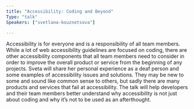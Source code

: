 ```yaml
---
title: "Accessibility: Coding and Beyond"
Type: "talk"
Speakers: ["svetlana-kouznetsova"]

---
```

Accessibility is for everyone and is a responsibility of all team members. While a lot of web accessibility guidelines are focused on coding, there are other accessibility components that all team members need to consider in order to improve the overall product or service from the beginning of any projects. Sveta will share her personal experience as a deaf person and some examples of accessibility issues and solutions. They may be new to some and sound like common sense to others, but sadly there are many products and services that fail at accessibility. The talk will help developers and their team members better understand why accessibility is not just about coding and why it’s not to be used as an afterthought.
